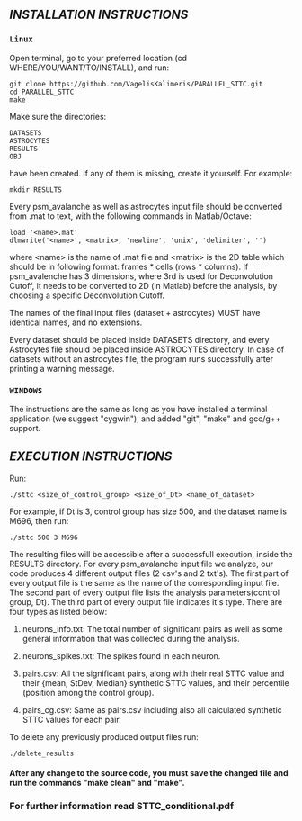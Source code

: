 ## *INSTALLATION INSTRUCTIONS*

### `Linux`

Open terminal, go to your preferred location (cd WHERE/YOU/WANT/TO/INSTALL), and run:

    git clone https://github.com/VagelisKalimeris/PARALLEL_STTC.git
    cd PARALLEL_STTC
    make

Make sure the directories:

    DATASETS
    ASTROCYTES
    RESULTS
    OBJ
have been created. If any of them is missing, create it yourself. For example:

    mkdir RESULTS

Every psm_avalanche as well as astrocytes input file should be converted from .mat to text, with the following commands in Matlab/Octave:

    load '<name>.mat'
    dlmwrite('<name>', <matrix>, 'newline', 'unix', 'delimiter', '')
where \<name\> is the name of .mat file and \<matrix\> is the 2D table which should be in following format: frames * cells (rows * columns).
If psm_avalenche has 3 dimensions, where 3rd is used for Deconvolution Cutoff, it needs to be converted to 2D (in Matlab) before the analysis, by choosing a specific Deconvolution Cutoff.

The names of the final input files (dataset + astrocytes) MUST have identical names, and no extensions.

Every dataset should be placed inside DATASETS directory, and every Astrocytes file should be placed inside ASTROCYTES directory.
In case of datasets without an astrocytes file, the program runs successfully after printing a warning message.

### `WINDOWS`

The instructions are the same as long as you have installed a terminal application (we suggest "cygwin"), and added "git", "make" and gcc/g++ support.

## *EXECUTION INSTRUCTIONS*

Run:

    ./sttc <size_of_control_group> <size_of_Dt> <name_of_dataset>
    
For example, if Dt is 3, control group has size 500, and the dataset name is M696, then run:
    
    ./sttc 500 3 M696

The resulting files will be accessible after a successfull execution, inside the RESULTS directory. 
For every psm_avalanche input file we analyze, our code produces 4 different output files (2 csv's and 2 txt's).
The first part of every output file is the same as the name of the corresponding input file.
The second part of every output file lists the analysis parameters(control group, Dt).
The third part of every output file indicates it's type.
There are four types as listed below:

1. neurons_info.txt: The total number of significant pairs as well as some general information that was collected during the analysis.

2. neurons_spikes.txt: The spikes found in each neuron.

3. pairs.csv: All the significant pairs, along with their real STTC value and their {mean, StDev, Median} synthetic STTC values, and their percentile (position among the control group).

4. pairs_cg.csv: Same as pairs.csv including also all calculated synthetic STTC values for each pair.

To delete any previously produced output files run:

    ./delete_results 

#### After any change to the source code, you must save the changed file and run the commands "make clean" and "make".

### For further information read STTC_conditional.pdf
